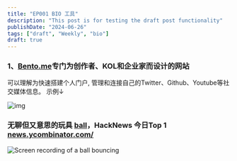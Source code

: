 ```yaml
---
title: "EP001 BIO 工具"
description: "This post is for testing the draft post functionality"
publishDate: "2024-06-26"
tags: ["draft", "Weekly", "bio"]
draft: true
---
```


### 1、[Bento.me](bento.me)专门为创作者、KOL和企业家而设计的网站

可以理解为快速搭建个人门户, 管理和连接自己的Twitter、Github、Youtube等社交媒体信息。 示例↓

![img](https://global-uploads.webflow.com/6335b33630f88833a92915fc/63ea5abefbeb7e96b8d77a3f_desktop%20video%20small-poster-00001.jpg)

### 无聊但又意思的玩具 [ball](https://github.com/nate-parrott/ball)，HackNews 今日Top 1 [news.ycombinator.com/](https://news.ycombinator.com/item?id=40793465)

![Screen recording of a ball bouncing](https://github.com/nate-parrott/ball/raw/main/Recording.gif)

 



<br/>
